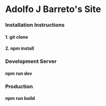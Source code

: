 # Adolfo J Barreto's Site

### Installation Instructions

#### 1. git clone
#### 2. npm install

### Development Server
#### npm run dev

### Production
#### npm run build

